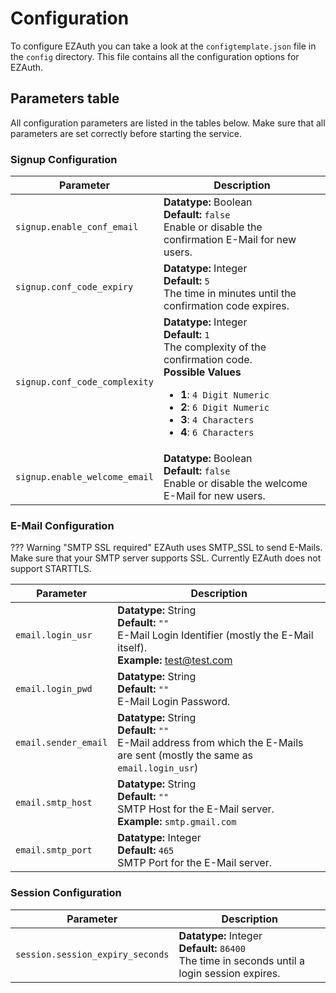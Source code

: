 # Configuration

To configure EZAuth you can take a look at the `configtemplate.json` file in the `config` directory. This file contains all the configuration options for EZAuth.

## Parameters table

All configuration parameters are listed in the tables below.
Make sure that all parameters are set correctly before starting the service.

### Signup Configuration
|  Parameter | Description |
|------------|-------------|
| `signup.enable_conf_email` | **Datatype:** Boolean <br> **Default:** `false` <br> Enable or disable the confirmation E-Mail for new users. |
| `signup.conf_code_expiry` | **Datatype:** Integer <br> **Default:** `5` <br> The time in minutes until the confirmation code expires. |
| `signup.conf_code_complexity` | **Datatype:** Integer <br> **Default:** `1` <br> The complexity of the confirmation code. <br> **Possible Values** <br> <ul><li>**1**: `4 Digit Numeric`</li><li>**2**: `6 Digit Numeric`</li><li>**3**: `4 Characters`</li><li>**4**: `6 Characters`</li></ul>  |
| `signup.enable_welcome_email` | **Datatype:** Boolean <br> **Default:** `false` <br> Enable or disable the welcome E-Mail for new users. |


### E-Mail Configuration

??? Warning "SMTP SSL required"
    EZAuth uses SMTP_SSL to send E-Mails. Make sure that your SMTP server supports SSL.
    Currently EZAuth does not support STARTTLS.

|  Parameter | Description |
|------------|-------------|
| `email.login_usr` | **Datatype:** String <br> **Default:** `""` <br> E-Mail Login Identifier (mostly the E-Mail itself). <br> **Example:** test@test.com |
| `email.login_pwd` | **Datatype:** String <br> **Default:** `""` <br> E-Mail Login Password. |
| `email.sender_email` | **Datatype:** String <br> **Default:** `""` <br> E-Mail address from which the E-Mails are sent (mostly the same as `email.login_usr`) |
| `email.smtp_host` | **Datatype:** String <br> **Default:** `""` <br> SMTP Host for the E-Mail server. <br> **Example:** `smtp.gmail.com` |
| `email.smtp_port` | **Datatype:** Integer <br> **Default:** `465` <br> SMTP Port for the E-Mail server. |

### Session Configuration
|  Parameter | Description |
|------------|-------------|
| `session.session_expiry_seconds` | **Datatype:** Integer <br> **Default:** `86400` <br> The time in seconds until a login session expires. |